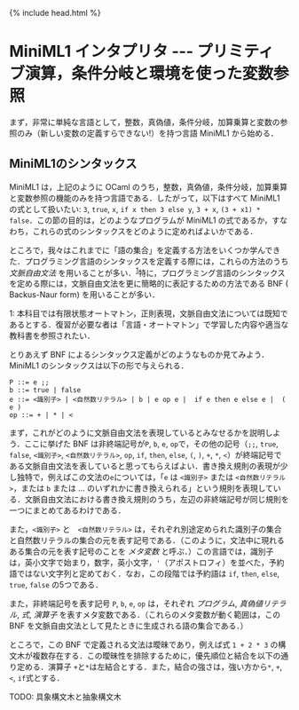 {% include head.html %}

# MiniML1 インタプリタ --- プリミティブ演算，条件分岐と環境を使った変数参照

まず，非常に単純な言語として，整数，真偽値，条件分岐，加算乗算と変数の参照のみ（新しい変数の定義すらできない!）を持つ言語 MiniML1 から始める．

## MiniML1のシンタックス

MiniML1 は，上記のように OCaml のうち，整数，真偽値，条件分岐，加算乗算と変数参照の機能のみを持つ言語である．したがって，以下はすべて MiniML1 の式として扱いたい: `3`, `true`, `x`, `if x then 3 else y`, `3 + x`, `(3 + x1) * false`．この節の目的は，どのようなプログラムが MiniML1 の式であるか，すなわち，これらの式のシンタックスをどのように定めればよいかである．

ところで，我々はこれまでに「語の集合」を定義する方法をいくつか学んできた．プログラミング言語のシンタックスを定義する際には，これらの方法のうち _文脈自由文法_ を用いることが多い．<sup>[1](#fn1)</sup>特に，プログラミング言語のシンタックスを定める際には，文脈自由文法を更に簡略的に表記するための方法である BNF ( Backus-Naur form) を用いることが多い．

<a name="fn1">1</a>: 本科目では有限状態オートマトン，正則表現，文脈自由文法については既知であるとする．復習が必要な者は「言語・オートマトン」で学習した内容や適当な教科書を参照されたい．

とりあえず BNF によるシンタックス定義がどのようなものか見てみよう．MiniML1 のシンタックスは以下の形で与えられる．
<a name="bnf"></a>
```
P ::= e ;;
b ::= true | false
e ::= <識別子> | <自然数リテラル> | b | e op e |  if e then e else e |  ( e )
op ::= + | * | <
```
まず，これがどのように文脈自由文法を表現しているとみなせるかを説明しよう．ここに挙げた BNF は非終端記号が`P`, `b`, `e`, `op`で，その他の記号（`;;`, `true`, `false`, `<識別子>`, `<自然数リテラル>`, `op`, `if`, `then`, `else`, `(`, `)`, `+`, `*`, `<`）が終端記号である文脈自由文法を表していると思ってもらえばよい．書き換え規則の表現が少し独特で，例えばこの文法の`e`については，「`e` は `<識別子>` または `<自然数リテラル>`，または `b` または ... のいずれかに書き換えられる」という規則を表現している．文脈自由文法における書き換え規則のうち，左辺の非終端記号が同じ規則を一つにまとめてあるわけである．

また，`<識別子>` と　`<自然数リテラル>` は，それぞれ別途定められた識別子の集合と自然数リテラルの集合の元を表す記号である．（このように，文法中に現れるある集合の元を表す記号のことを _メタ変数_ と呼ぶ．）この言語では，識別子は，英小文字で始まり，数字，英小文字，`'`（アポストロフィ）を並べた，予約語ではない文字列と定めておく．なお，この段階では予約語は `if`, `then`, `else`, `true`, `false` の5つである．

また，非終端記号を表す記号 `P`, `b`, `e`, `op` は，それぞれ _プログラム_, _真偽値リテラル_, _式_, _演算子_ を表すメタ変数である．（これらのメタ変数が動く範囲は，この BNF を文脈自由文法として見たときに生成される語の集合である．）

ところで，この BNF で定義される文法は曖昧であり，例えば式 `1 + 2 * 3` の構文木が複数存在する．この曖昧性を排除するために，優先順位と結合を以下の通り定める．演算子 `+`と`*`は左結合とする．また，結合の強さは，強い方から`*`, `+`, `<`, `if`式とする．

TODO: 具象構文木と抽象構文木